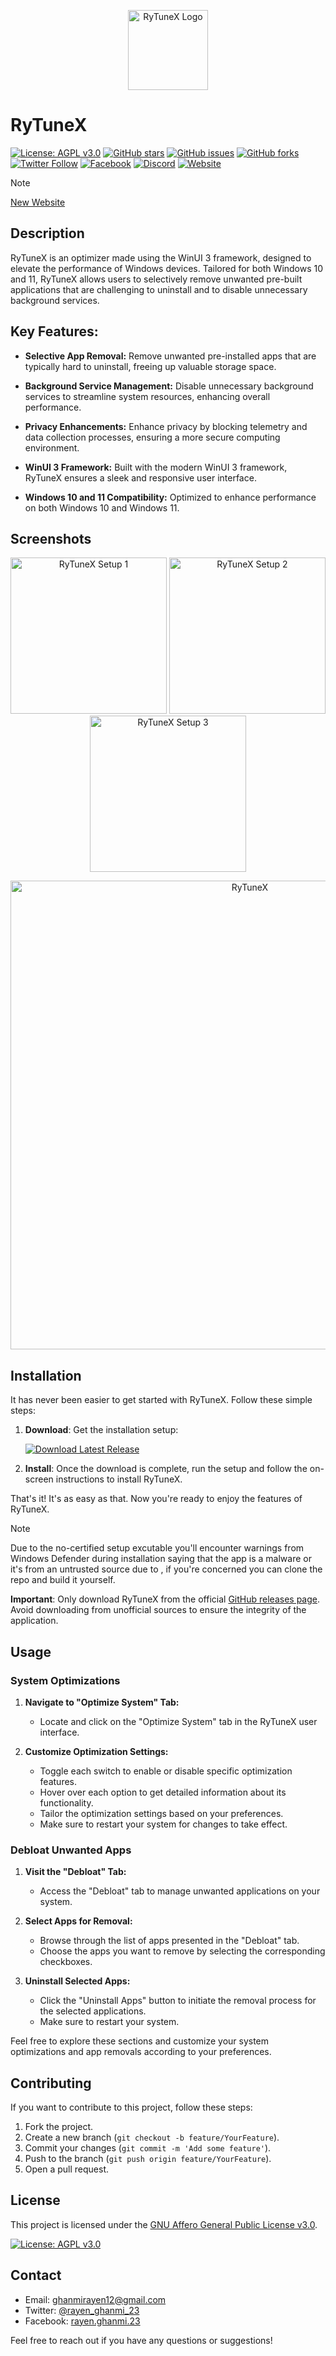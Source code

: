 <p align="center">
  <img src="https://github.com/rayenghanmi/RyTuneX/assets/108760398/9017b3b3-5288-4156-bd18-15dbe64ab111" alt="RyTuneX Logo" width="128">
</p>

# RyTuneX

[![License: AGPL v3.0](https://img.shields.io/badge/License-AGPL%20v3.0-blue.svg)](https://www.gnu.org/licenses/agpl-3.0.html)
[![GitHub stars](https://img.shields.io/github/stars/rayenghanmi/RyTuneX.svg)](https://github.com/rayenghanmi/RyTuneX/stargazers)
[![GitHub issues](https://img.shields.io/github/issues/rayenghanmi/RyTuneX.svg)](https://github.com/rayenghanmi/RyTuneX/issues)
[![GitHub forks](https://img.shields.io/github/forks/rayenghanmi/RyTuneX.svg)](https://github.com/rayenghanmi/RyTuneX/network)
[![Twitter Follow](https://img.shields.io/twitter/follow/rayen_ghanmi_23.svg?style=social)](https://twitter.com/rayen_ghanmi_23)
[![Facebook](https://img.shields.io/badge/Facebook-rayen.ghanmi.23-blue)](https://www.facebook.com/rayen.ghanmi.23)
[![Discord](https://img.shields.io/badge/Discord-Join%20Us-blue)](https://discord.gg/gyBzyd364t)
[![Website](https://img.shields.io/badge/Website-RyTuneX-blue)](https://rayenghanmi.github.io/rytunex)

> [!NOTE]  
> [New Website](https://rayenghanmi.github.io/rytunex/index.html)

## Description

RyTuneX is an optimizer made using the WinUI 3 framework, designed to elevate the performance of Windows devices. Tailored for both Windows 10 and 11, RyTuneX allows users to selectively remove unwanted pre-built applications that are challenging to uninstall and to disable unnecessary background services.

## Key Features:

- **Selective App Removal:** Remove unwanted pre-installed apps that are typically hard to uninstall, freeing up valuable storage space.

- **Background Service Management:** Disable unnecessary background services to streamline system resources, enhancing overall performance.

- **Privacy Enhancements:** Enhance privacy by blocking telemetry and data collection processes, ensuring a more secure computing environment.

- **WinUI 3 Framework:** Built with the modern WinUI 3 framework, RyTuneX ensures a sleek and responsive user interface.

- **Windows 10 and 11 Compatibility:** Optimized to enhance performance on both Windows 10 and Windows 11.

## Screenshots

<p align="center">
  <img src="https://github.com/rayenghanmi/RyTuneX/assets/108760398/ecaffb57-5b33-4762-baf7-e16ac26ebe26" alt="RyTuneX Setup 1" width="250" />
  <img src="https://github.com/rayenghanmi/RyTuneX/assets/108760398/eb676c75-b839-4e03-81c5-75b5b1830c66" alt="RyTuneX Setup 2" width="250" />
  <img src="https://github.com/rayenghanmi/RyTuneX/assets/108760398/37b3ddc4-3b24-4cd9-915d-8e73788a0331" alt="RyTuneX Setup 3" width="250" />
</p>

<p align="center">
  <img src="https://github.com/rayenghanmi/RyTuneX/assets/108760398/3c234ba8-6904-4a48-b2ad-f932b386a01f" alt="RyTuneX" width="750" />
</p>

## Installation

It has never been easier to get started with RyTuneX. Follow these simple steps:

1. **Download**: Get the installation setup:

    [![Download Latest Release](https://img.shields.io/badge/Download-Latest%20Release-brightgreen)](https://github.com/rayenghanmi/RyTuneX/releases/latest)

3. **Install**: Once the download is complete, run the setup and follow the on-screen instructions to install RyTuneX.

That's it! It's as easy as that. Now you're ready to enjoy the features of RyTuneX.

> [!NOTE]  
> Due to the no-certified setup excutable you'll encounter warnings from Windows Defender during installation saying that the app is a malware or it's from an untrusted source due to , if you're concerned you can clone the repo and build it yourself.

**Important**: Only download RyTuneX from the official [GitHub releases page](https://github.com/rayenghanmi/RyTuneX/releases). Avoid downloading from unofficial sources to ensure the integrity of the application.

## Usage

### System Optimizations

1. **Navigate to "Optimize System" Tab:**
   - Locate and click on the "Optimize System" tab in the RyTuneX user interface.

2. **Customize Optimization Settings:**
   - Toggle each switch to enable or disable specific optimization features.
   - Hover over each option to get detailed information about its functionality.
   - Tailor the optimization settings based on your preferences.
   - Make sure to restart your system for changes to take effect.

### Debloat Unwanted Apps

1. **Visit the "Debloat" Tab:**
   - Access the "Debloat" tab to manage unwanted applications on your system.

2. **Select Apps for Removal:**
   - Browse through the list of apps presented in the "Debloat" tab.
   - Choose the apps you want to remove by selecting the corresponding checkboxes.

3. **Uninstall Selected Apps:**
   - Click the "Uninstall Apps" button to initiate the removal process for the selected applications.
   - Make sure to restart your system.

Feel free to explore these sections and customize your system optimizations and app removals according to your preferences.

## Contributing

If you want to contribute to this project, follow these steps:
1. Fork the project.
2. Create a new branch (`git checkout -b feature/YourFeature`).
3. Commit your changes (`git commit -m 'Add some feature'`).
4. Push to the branch (`git push origin feature/YourFeature`).
5. Open a pull request.

## License

This project is licensed under the [GNU Affero General Public License v3.0](https://github.com/rayenghanmi/RyTuneX/blob/main/LICENSE.md).

[![License: AGPL v3.0](https://img.shields.io/badge/License-AGPL%20v3.0-blue.svg)](https://www.gnu.org/licenses/agpl-3.0.html)

## Contact

- Email: ghanmirayen12@gmail.com
- Twitter: [@rayen_ghanmi_23](https://twitter.com/rayen_ghanmi_23)
- Facebook: [rayen.ghanmi.23](https://www.facebook.com/rayen.ghanmi.23)

Feel free to reach out if you have any questions or suggestions!
